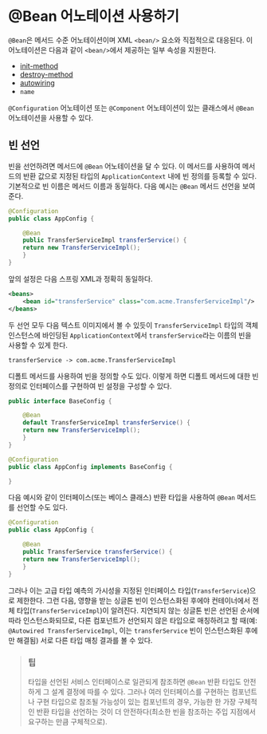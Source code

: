 # @Bean 어노테이션 사용하기

`@Bean`은 메서드 수준 어노테이션이며 XML `<bean/>` 요소와 직접적으로 대응된다. 이 어노테이션은 다음과 같이 `<bean/>`에서 제공하는 일부 속성을 지원한다.

- [init-method](https://github.com/iceprins/spring-framework-doc-kr/blob/main/1.%20IoC%20%EC%BB%A8%ED%85%8C%EC%9D%B4%EB%84%88/6.%20%EB%B9%88%EC%9D%98%20%EC%84%B1%EC%A7%88%20%EC%BB%A4%EC%8A%A4%ED%84%B0%EB%A7%88%EC%9D%B4%EC%A7%95.md#%EC%B4%88%EA%B8%B0%ED%99%94-%EC%BD%9C%EB%B0%B1)
- [destroy-method](https://github.com/iceprins/spring-framework-doc-kr/blob/main/1.%20IoC%20%EC%BB%A8%ED%85%8C%EC%9D%B4%EB%84%88/6.%20%EB%B9%88%EC%9D%98%20%EC%84%B1%EC%A7%88%20%EC%BB%A4%EC%8A%A4%ED%84%B0%EB%A7%88%EC%9D%B4%EC%A7%95.md#%EC%86%8C%EB%A9%B8-%EC%BD%9C%EB%B0%B1)
- [autowiring](https://github.com/iceprins/spring-framework-doc-kr/blob/main/1.%20IoC%20%EC%BB%A8%ED%85%8C%EC%9D%B4%EB%84%88/4.%20%EC%9D%98%EC%A1%B4%EC%84%B1/5.%20%ED%98%91%EB%A0%A5%EC%9E%90%20%EC%9E%90%EB%8F%99%20%EC%97%B0%EA%B2%B0.md)
- `name`

`@Configuration` 어노테이션 또는 `@Component` 어노테이션이 있는 클래스에서 `@Bean` 어노테이션을 사용할 수 있다.

## 빈 선언

빈을 선언하려면 메서드에 `@Bean` 어노테이션을 달 수 있다. 이 메서드를 사용하여 메서드의 반환 값으로 지정된 타입의 `ApplicationContext` 내에 빈 정의를 등록할 수 있다. 기본적으로 빈 이름은 메서드 이름과 동일하다. 다음 예시는 `@Bean` 메서드 선언을 보여준다.

```java
@Configuration
public class AppConfig {

    @Bean
    public TransferServiceImpl transferService() {
	return new TransferServiceImpl();
    }
}
```

앞의 설정은 다음 스프링 XML과 정확히 동일하다.

```xml
<beans>
    <bean id="transferService" class="com.acme.TransferServiceImpl"/>
</beans>
```

두 선언 모두 다음 텍스트 이미지에서 볼 수 있듯이 `TransferServiceImpl` 타입의 객체 인스턴스에 바인딩된 `ApplicationContext`에서 `transferService`라는 이름의 빈을 사용할 수 있게 한다.

```
transferService -> com.acme.TransferServiceImpl
```

디폴트 메서드를 사용하여 빈을 정의할 수도 있다. 이렇게 하면 디폴트 메서드에 대한 빈 정의로 인터페이스를 구현하여 빈 설정을 구성할 수 있다.

```java
public interface BaseConfig {

    @Bean
    default TransferServiceImpl transferService() {
	return new TransferServiceImpl();
    }
}

@Configuration
public class AppConfig implements BaseConfig {

}
```

다음 예시와 같이 인터페이스(또는 베이스 클래스) 반환 타입을 사용하여 `@Bean` 메서드를 선언할 수도 있다.

```java
@Configuration
public class AppConfig {

    @Bean
    public TransferService transferService() {
	return new TransferServiceImpl();
    }
}
```

그러나 이는 고급 타입 예측의 가시성을 지정된 인터페이스 타입(`TransferService`)으로 제한한다. 그런 다음, 영향을 받는 싱글톤 빈이 인스턴스화된 후에야 컨테이너에서 전체 타입(`TransferServiceImpl`)이 알려진다. 지연되지 않는 싱글톤 빈은 선언된 순서에 따라 인스턴스화되므로, 다른 컴포넌트가 선언되지 않은 타입으로 매칭하려고 할 때(예: `@Autowired TransferServiceImpl`, 이는 `transferService` 빈이 인스턴스화된 후에만 해결됨) 서로 다른 타입 매칭 결과를 볼 수 있다.

> ### 팁
> 
> 타입을 선언된 서비스 인터페이스로 일관되게 참조하면 `@Bean` 반환 타입도 안전하게 그 설계 결정에 따를 수 있다. 그러나 여러 인터페이스를 구현하는 컴포넌트나 구현 타입으로 참조될 가능성이 있는 컴포넌트의 경우, 가능한 한 가장 구체적인 반환 타입을 선언하는 것이 더 안전하다(최소한 빈을 참조하는 주입 지점에서 요구하는 만큼 구체적으로).
